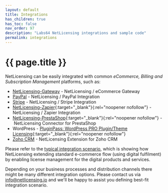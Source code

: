 ```yaml
---
layout: default
title: Integrations
has_children: true
has_toc: false
nav_order: 97
description: "Labs64 NetLicensing integrations and sample code"
permalink: integrations
---
```


{{ page.title }}
================

NetLicensing can be easily integrated with common *eCommerce, Billing and Subscription Management* platforms, such as:

- [NetLicensing-Gateway](gateway) - NetLicensing / eCommerce Gateway
- [PayPal](paypal) - NetLicensing / PayPal Integration
- [Stripe](stripe) - NetLicensing / Stripe Integration
- [NetLicensing-Zapier](https://zapier.com/apps/netlicensing/integrations){:target="_blank"}{:rel="noopener nofollow"} - NetLicensing / Zapier Integration
- [NetLicensing-PrestaShop](https://github.com/Labs64/NetLicensing-PrestaShop){:target="_blank"}{:rel="noopener nofollow"} - NetLicensing Connector for PrestaShop
- WordPress - [PluginPass: WordPress PRO Plugin/Theme Licensing](https://wordpress.org/plugins/pluginpass-pro-plugintheme-licensing/){:target="_blank"}{:rel="noopener nofollow"}
- [Zoho CRM](zoho-crm) - NetLicensing Extension for Zoho CRM

Please refer to the [typical integration scenario](gateway#license-acquisition-flow), which is showing how NetLicensing extending standard e-commerce flow (using digital fulfilment) by enabling license management for the digital products and services.

Depending on your business processes and distribution channels there might be many different integration options. Please contact us via [info@netlicensing.io](mailto:info@netlicensing.io) and we'll be happy to assist you defining best-fit integration scenario.

